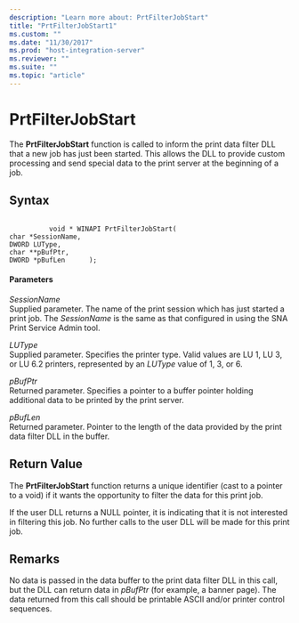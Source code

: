 ```yaml
---
description: "Learn more about: PrtFilterJobStart"
title: "PrtFilterJobStart1"
ms.custom: ""
ms.date: "11/30/2017"
ms.prod: "host-integration-server"
ms.reviewer: ""
ms.suite: ""
ms.topic: "article"
---
```

# PrtFilterJobStart
The **PrtFilterJobStart** function is called to inform the print data filter DLL that a new job has just been started. This allows the DLL to provide custom processing and send special data to the print server at the beginning of a job.  
  
## Syntax  
  
```  
  
          void * WINAPI PrtFilterJobStart(   
char *SessionName,    
DWORD LUType,         
char **pBufPtr,       
DWORD *pBufLen      );  
```  
  
#### Parameters  
 *SessionName*  
 Supplied parameter. The name of the print session which has just started a print job. The *SessionName* is the same as that configured in using the SNA Print Service Admin tool.  
  
 *LUType*  
 Supplied parameter. Specifies the printer type. Valid values are LU 1, LU 3, or LU 6.2 printers, represented by an *LUType* value of 1, 3, or 6.  
  
 *pBufPtr*  
 Returned parameter. Specifies a pointer to a buffer pointer holding additional data to be printed by the print server.  
  
 *pBufLen*  
 Returned parameter. Pointer to the length of the data provided by the print data filter DLL in the buffer.  
  
## Return Value  
 The **PrtFilterJobStart** function returns a unique identifier (cast to a pointer to a void) if it wants the opportunity to filter the data for this print job.  
  
 If the user DLL returns a NULL pointer, it is indicating that it is not interested in filtering this job. No further calls to the user DLL will be made for this print job.  
  
## Remarks  
 No data is passed in the data buffer to the print data filter DLL in this call, but the DLL can return data in *pBufPtr* (for example, a banner page). The data returned from this call should be printable ASCII and/or printer control sequences.
